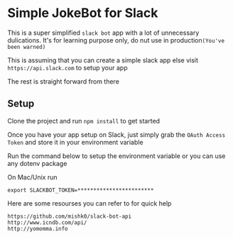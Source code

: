 # Simple JokeBot for Slack

This is a super simplified `slack bot` app with a lot of unnecessary dulications. It's for learning purpose only, do nut use in production`(You've been warned)`

This is assuming that you can create a simple slack app else visit `https://api.slack.com` to setup your app

The rest is straight forward from there

## Setup

Clone the project and run `npm install` to get started

Once you have your app setup on Slack, just simply grab the `OAuth Access Token` and store it in your environment variable

Run the command below to setup the environment variable or you can use any dotenv package

On Mac/Unix run
```
export SLACKBOT_TOKEN=************************
```
Here are some resourses you can refer to for quick help
```
https://github.com/mishk0/slack-bot-api
http://www.icndb.com/api/
http://yomomma.info
```
